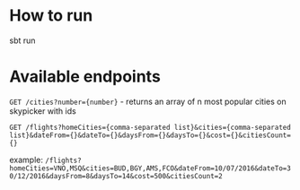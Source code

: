 # How to run

sbt run

# Available endpoints

`GET /cities?number={number}` - returns an array of n most popular cities on skypicker with ids

`GET /flights?homeCities={comma-separated list}&cities={comma-separated list}&dateFrom={}&dateTo={}&daysFrom={}&daysTo={}&cost={}&citiesCount={}`

example: `/flights?homeCities=VNO,MSQ&cities=BUD,BGY,AMS,FCO&dateFrom=10/07/2016&dateTo=30/12/2016&daysFrom=8&daysTo=14&cost=500&citiesCount=2`
